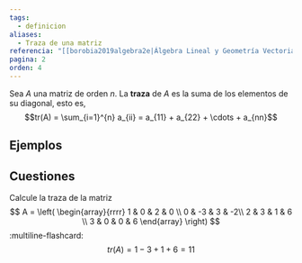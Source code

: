 ```yaml
---
tags:
  - definicion
aliases:
  - Traza de una matriz
referencia: "[[borobia2019algebra2e|Álgebra Lineal y Geometría Vectorial (2a ed)]]"
pagina: 2
orden: 4
---
```

Sea $A$ una matriz de orden $n$. La **traza** de $A$ es la suma de los elementos de su diagonal, esto es, $$tr(A) = \sum_{i=1}^{n} a_{ii} = a_{11} + a_{22} + \cdots + a_{nn}$$

## Ejemplos

## Cuestiones
Calcule la traza de la matriz
$$
A = \left(
\begin{array}{rrrr}
1 & 0 & 2 & 0 \\
0 & -3 & 3 & -2\\
2 & 3 & 1 & 6 \\
3 & 0 & 0 & 6
\end{array}
\right)
$$
:multiline-flashcard:
$$tr(A) = 1 -3 + 1 + 6 = 11$$